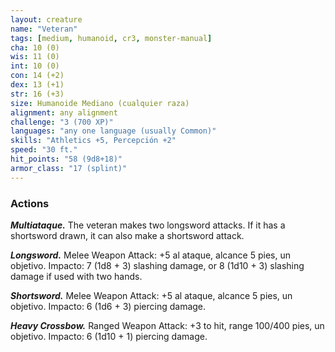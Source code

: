 ```yaml
---
layout: creature
name: "Veteran"
tags: [medium, humanoid, cr3, monster-manual]
cha: 10 (0)
wis: 11 (0)
int: 10 (0)
con: 14 (+2)
dex: 13 (+1)
str: 16 (+3)
size: Humanoide Mediano (cualquier raza)
alignment: any alignment
challenge: "3 (700 XP)"
languages: "any one language (usually Common)"
skills: "Athletics +5, Percepción +2"
speed: "30 ft."
hit_points: "58 (9d8+18)"
armor_class: "17 (splint)"
---
```


### Actions

***Multiataque.*** The veteran makes two longsword attacks. If it has a shortsword drawn, it can also make a shortsword attack.

***Longsword.*** Melee Weapon Attack: +5 al ataque, alcance 5 pies, un objetivo. Impacto: 7 (1d8 + 3) slashing damage, or 8 (1d10 + 3) slashing damage if used with two hands.

***Shortsword.*** Melee Weapon Attack: +5 al ataque, alcance 5 pies, un objetivo. Impacto: 6 (1d6 + 3) piercing damage.

***Heavy Crossbow.*** Ranged Weapon Attack: +3 to hit, range 100/400 pies, un objetivo. Impacto: 6 (1d10 + 1) piercing damage.